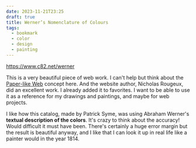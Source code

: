 ```yaml
---
date: 2023-11-21T23:25
draft: true
title: Werner’s Nomenclature of Colours
tags:
  - bookmark
  - color
  - design
  - painting
---
```


https://www.c82.net/werner

This is a very beautiful piece of web work. I can't help but think about the [Paper-like Web](paper-like_web.md) concept here. And the website author, Nicholas Rougeux, did an excellent work. I already added it to favorites. I want to be able to use it as a reference for my drawings and paintings, and maybe for web projects.

I like how this catalog, made by Patrick Syme, was using Abraham Werner's **textual description of the colors**. It's crazy to think about the accuracy! Would difficult it must have been. There's certainly a huge error margin but the result is beautiful anyway, and I like that I can look it up in real life like a painter would in the year 1814.